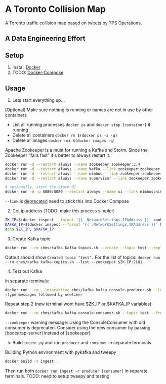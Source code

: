 # A Toronto Collision Map
A Toronto traffic collision map based on tweets by TPS Operations.

## A Data Engineering Effort

## Setup

1. Install [Docker](https://www.docker.com/)
2. TODO: [Docker-Compose](https://docs.docker.com/compose/)

## Usage

1. Lets start everything up...

[Optional] Make sure nothing is running or names are not in use by other containers
- List all running processes `docker ps` and `docker stop [container]` if running
- Delete all containers `docker rm $(docker ps -a -q)`
- Delete all images `docker rmi $(docker images -q)`

Apache Zookeeper is a must for running a Kafka and Storm. Since the Zookeeper "fails fast" it's better to always restart it.

```bash
docker run -d --restart always --name zookeeper zookeeper:3.4
docker run -d --restart always --name kafka --link zookeeper:zookeeper ches/kafka
docker run -d --restart always --name nimbus --link zookeeper:zookeeper storm:1.0.2 storm nimbus
docker run -d --restart always --name supervisor --link zookeeper:zookeeper --link nimbus:nimbus storm:1.0.2 storm supervisor

# optionally, start the Storm UI
docker run -d -p 8080:8080 --restart always --name ui --link nimbus:nimbus storm:1.0.2 storm ui
```
`--link` is [deprecated](https://docs.docker.com/engine/userguide/networking/default_network/dockerlinks/)
need to stick this into Docker Compose

2. Get ip address (TODO: make this process simpler)

```bash
ZK_IP=$(docker inspect --format '{{ .NetworkSettings.IPAddress }}' zookeeper)
KAFKA_IP=$(docker inspect --format '{{ .NetworkSettings.IPAddress }}' kafka)
echo $ZK_IP, $KAFKA_IP
```

3. Create Kafka topic

```bash
docker run --rm ches/kafka kafka-topics.sh --create --topic test --replication-factor 1 --partitions 1 --zookeeper $ZK_IP:2181
```
Output should show `Created topic "test".` For the list of topics: `docker run --rm ches/kafka kafka-topics.sh --list --zookeeper $ZK_IP:2181`

4. Test out Kafka

In separate terminals:
```bash
docker run --rm --interactive ches/kafka kafka-console-producer.sh --topic test --broker-list $KAFKA_IP:9092
<type messages followed by newline>
```

Repeat step 2 (new terminal wont have $ZK_IP or $KAFKA_IP variables):
```bash
docker run --rm ches/kafka kafka-console-consumer.sh --topic test --from-beginning --zookeeper $ZK_IP:2181
```
`--zookeeper` warning message: Using the ConsoleConsumer with old consumer is deprecated.
Consider using the new consumer by passing [bootstrap-server] instead of [zookeeper]

5. Build ```ingest.py``` and run ```producer``` and ```consumer``` in separate terminals

Building Python environment with pykafka and tweepy
```bash
docker build -t ingest .
```
Then run both `docker run ingest -r producer [consumer]` in separate terminals.
TODO: need to setup tweepy and testing
